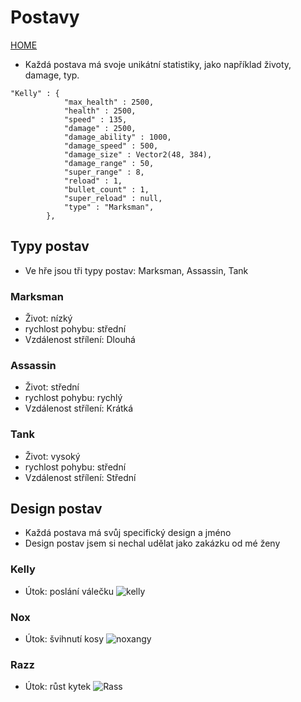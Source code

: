 # Postavy
[HOME](README.md)
- Každá postava má svoje unikátní statistiky, jako například životy, damage, typ.
```gdscript
"Kelly" : {
			"max_health" : 2500,
			"health" : 2500,
			"speed" : 135,
			"damage" : 2500,
			"damage_ability" : 1000,
			"damage_speed" : 500,
			"damage_size" : Vector2(48, 384),
			"damage_range" : 50,
			"super_range" : 8,
			"reload" : 1,
			"bullet_count" : 1,
			"super_reload" : null,
			"type" : "Marksman",
		},
```
## Typy postav
- Ve hře jsou tři typy postav: Marksman, Assassin, Tank
### Marksman
- Život: nízký
- rychlost pohybu: střední
- Vzdálenost střílení: Dlouhá
### Assassin
- Život: střední
- rychlost pohybu: rychlý
- Vzdálenost střílení: Krátká
### Tank
- Život: vysoký
- rychlost pohybu: střední
- Vzdálenost střílení: Střední
## Design postav
- Každá postava má svůj specifický design a jméno
- Design postav jsem si nechal udělat jako zakázku od mé ženy
### Kelly
- Útok: poslání válečku
![kelly](https://github.com/Bruzdden/boiler-stars/assets/76947123/b5a2b521-9c75-4d65-acf4-b916e468db6b)
### Nox
- Útok: švihnutí kosy
![noxangy](https://github.com/Bruzdden/boiler-stars/assets/76947123/c212b02c-bb4f-42de-be41-73b91f6d4777)
### Razz
- Útok: růst kytek
![Rass](https://github.com/Bruzdden/boiler-stars/assets/76947123/21b30770-9a19-40e9-bdf6-d3ce3971d280)


